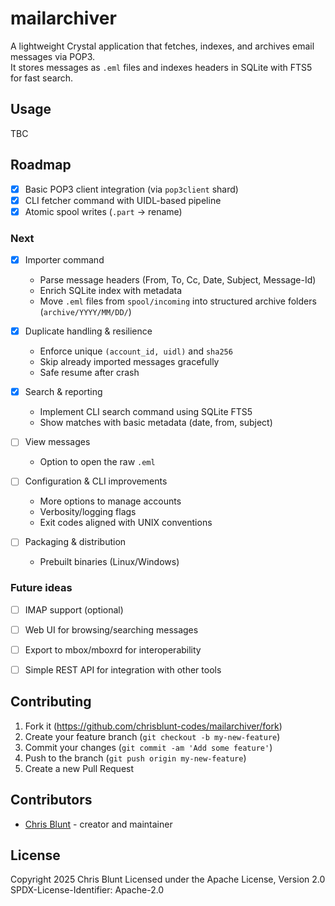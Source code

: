 # mailarchiver

A lightweight Crystal application that fetches, indexes, and archives email messages via POP3.  
It stores messages as `.eml` files and indexes headers in SQLite with FTS5 for fast search.


## Usage

TBC

## Roadmap

- [x] Basic POP3 client integration (via `pop3client` shard)
- [x] CLI fetcher command with UIDL-based pipeline
- [x] Atomic spool writes (`.part` → rename)

### Next
- [x] Importer command  
  - Parse message headers (From, To, Cc, Date, Subject, Message-Id)  
  - Enrich SQLite index with metadata  
  - Move `.eml` files from `spool/incoming` into structured archive folders (`archive/YYYY/MM/DD/`)

- [x] Duplicate handling & resilience  
  - Enforce unique `(account_id, uidl)` and `sha256`  
  - Skip already imported messages gracefully  
  - Safe resume after crash

- [x] Search & reporting  
  - Implement CLI search command using SQLite FTS5  
  - Show matches with basic metadata (date, from, subject)  

- [ ] View messages
  - Option to open the raw `.eml`

- [ ] Configuration & CLI improvements  
  - More options to manage accounts  
  - Verbosity/logging flags  
  - Exit codes aligned with UNIX conventions

- [ ] Packaging & distribution  
  - Prebuilt binaries (Linux/Windows)  

### Future ideas
- [ ] IMAP support (optional)  
- [ ] Web UI for browsing/searching messages  
- [ ] Export to mbox/mboxrd for interoperability  
- [ ] Simple REST API for integration with other tools


## Contributing

1. Fork it (<https://github.com/chrisblunt-codes/mailarchiver/fork>)
2. Create your feature branch (`git checkout -b my-new-feature`)
3. Commit your changes (`git commit -am 'Add some feature'`)
4. Push to the branch (`git push origin my-new-feature`)
5. Create a new Pull Request

## Contributors

- [Chris Blunt](https://github.com/chrisblunt-codes) - creator and maintainer


## License

Copyright 2025 Chris Blunt
Licensed under the Apache License, Version 2.0
SPDX-License-Identifier: Apache-2.0

